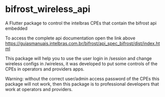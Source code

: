 # bifrost_wireless_api
A Flutter package to control the intelbras CPEs that contain the bifrost api embedded

To access the complete api documentation open the link above
<https://guiasmanuais.intelbras.com.br/bifrost/api_spec_bifrost/dist/index.html>

This package will help you to use the user login in /session and change wireless configs in /wireless, it was developed to put some controls of the CPEs in operators and providers apps. 

Warning: without the correct user/admin access password of the CPEs this package will not work, then this package is to professional developers that work at operators and providers.

